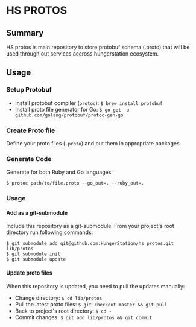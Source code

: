# HS PROTOS

## Summary

HS protos is main repository to store protobuf schema (.proto) that will be used through out services accross hungerstation ecosystem.

## Usage
### Setup Protobuf

- Install protobuf compiler (`protoc`): `$ brew install protobuf`
- Install proto file generator for Go: `$ go get -u github.com/golang/protobuf/protoc-gen-go`

### Create Proto file

Define your proto files (`.proto`) and put them in appropriate packages.

### Generate Code

Generate for both Ruby and Go languages:
```
$ protoc path/to/file.proto --go_out=. --ruby_out=.
```

### Usage
#### Add as a git-submodule

Include this repository as a git-submodule. From your project's root directory run following commands:

```
$ git submodule add git@github.com:HungerStation/hs_protos.git lib/protos
$ git submodule init
$ git submodule update
```

#### Update proto files

When this repository is updated, you need to pull the updates manually:

- Change directory: `$ cd lib/protos`
- Pull the latest proto files: `$ git checkout master && git pull`
- Back to project's root directory: `$ cd -`
- Commit changes: `$ git add lib/protos && git commit`
